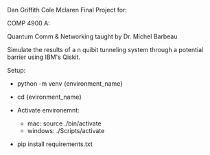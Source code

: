 Dan Griffith 
Cole Mclaren 
Final Project for: 

COMP 4900 A:

Quantum Comm & Networking 
taught by Dr. Michel Barbeau 


Simulate the results of a n quibit tunneling system through a potential barrier using IBM's Qiskit. 

Setup: 

 - python -m venv {environment_name}
 - cd {evironment_name}

 - Activate environemnt:
    - mac: source ./bin/activate 
    - windows: ./Scripts/activate

 - pip install requirements.txt

